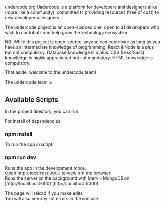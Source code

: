 undercode.org
Undercode is a platform for developers and designers alike (more like a community), committed to providing resources (free of cost) to new developers/designers.

The undercode project is an open-sourced one, open to all developers who wish to contribute and help grow the technology ecosystem.

NB:
While this project is open-source, anyone can contribute as long as you have an intermediate knowledge of programming. React & Node is a plus but not compulsory. Database knowledge is a plus. CSS (Less/Sass) knowledge is highly appreciated but not mandatory. HTML knowledge is compulsory.

That aside, welcome to the undercode team!

The undercode team ☕

## Available Scripts

In the project directory, you can run:

For install of dependencies:

### npm install 

To run the app in script:

### npm run dev

Runs the app in the development mode.<br>
Open [http://localhost:3000](http://localhost:3000) to view it in the browser.<br>
Runs the server on the background with Merv - MongoDB on [http://localhost:5000] (http://localhost:5000).

The page will reload if you make edits.<br>
You will also see any lint errors in the console.

